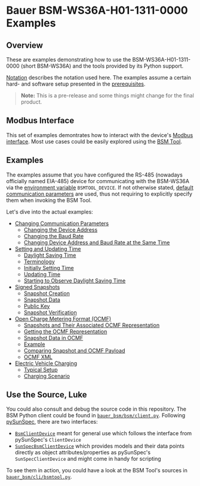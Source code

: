 # Bauer BSM-WS36A-H01-1311-0000 Examples

## Overview

These are examples demonstrating how to use the BSM-WS36A-H01-1311-0000 (short
BSM-WS36A) and the tools provided by its Python support.

[Notation](notation.md) describes the notation used here. The examples assume a
certain hard- and software setup presented in the
[prerequisites](prerequisites.md).

> **Note:** This is a pre-release and some things might change for the final
> product.


## Modbus Interface

This set of examples demontrates how to interact with the device's [Modbus
interface](modbus-interface.md). Most use cases could be easily explored using
the [BSM Tool](bsmtool.md).


## Examples

The examples assume that you have configured the RS-485 (nowadays officially
named EIA-485) device for communicating with the BSM-WS36A via the [environment
variable](bsmtool.md#environment-variables) `BSMTOOL_DEVICE`.  If not otherwise
stated, [default communication
parameters](modbus-interface.md#default-communication-parameters) are used,
thus not requiring to explicitly specify them when invoking the BSM Tool.

Let's dive into the actual examples:

- [Changing Communication Parameters](communication-parameters.md)
    - [Changing the Device Address](communication-parameters.md#changing-the-device-address)
    - [Changing the Baud Rate](communication-parameters.md#changing-the-baud-rate)
    - [Changing Device Address and Baud Rate at the Same Time](communication-parameters.md#changing-device-address-and-baud-rate-at-the-same-time)
- [Setting and Updating Time](time.md)
    - [Daylight Saving Time](time.md#daylight-saving-time)
    - [Terminology](time.md#terminology)
    - [Initially Setting Time](time.md#initially-setting-time)
    - [Updating Time](time.md#updating-time)
    - [Starting to Observe Daylight Saving Time](time.md#starting-to-observe-daylight-saving-time)
- [Signed Snapshots](snapshots.md)
    - [Snapshot Creation](snapshots.md#snapshot-creation)
    - [Snapshot Data](snapshots.md#snapshot-data)
    - [Public Key](snapshots.md#public-key)
    - [Snapshot Verification](snapshots.md#snapshot-verification)
- [Open Charge Metering Format (OCMF)](ocmf.md)
    - [Snapshots and Their Associated OCMF Representation](ocmf.md#snapshots-and-their-associated-ocmf-representation)
    - [Getting the OCMF Representation](ocmf.md#getting-the-ocmf-representation)
    - [Snapshot Data in OCMF](ocmf.md#snapshot-data-in-ocmf)
    - [Example](ocmf.md#example)
    - [Comparing Snapshot and OCMF Payload](ocmf.md#comparing-snapshot-and-ocmf-payload)
    - [OCMF XML](ocmf.md#ocmf-xml)
- [Electric Vehicle Charging](ev-charging.md)
    - [Typical Setup](ev-charging.md#typical-setup)
    - [Charging Scenario](ev-charging.md#charging-scenario)


## Use the Source, Luke

You could also consult and debug the source code in this repository. The BSM
Python client could be found in
[`bauer_bsm/bsm/client.py`](../../bauer_bsm/bsm/client.py). Following
[pySunSpec](https://github.com/sunspec/pysunspec), there are two interfaces:

- [`BsmClientDevice`](../../bauer_bsm/bsm/client.py#L103) meant for general use
  which follows the interface from pySunSpec's `ClientDevice`
- [`SunSpecBsmClientDevice`](../../bauer_bsm/bsm/client.py#L421) which provides
  models and their data points directly as object attributes/properties as
  pySunSpec's `SunSpecClientDevice` and might come in handy for scripting

To see them in action, you could have a look at the BSM Tool's sources in
[`bauer_bsm/cli/bsmtool.py`](../../bauer_bsm/cli/bsmtool.py).
